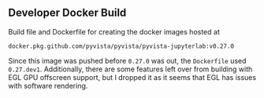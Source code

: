## Developer Docker Build

Build file and Dockerfile for creating the docker images hosted at

```
docker.pkg.github.com/pyvista/pyvista/pyvista-jupyterlab:v0.27.0
```

Since this image was pushed before ``0.27.0`` was out, the
``Dockerfile`` used ``0.27.dev1``.  Additionally, there are some
features left over from building with EGL GPU offscreen support, but I
dropped it as it seems that EGL has issues with software rendering.
